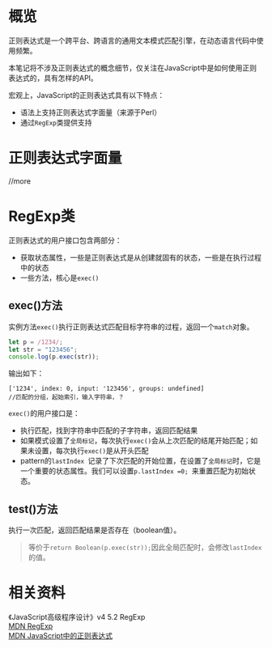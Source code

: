 # 概览

正则表达式是一个跨平台、跨语言的通用文本模式匹配引擎，在动态语言代码中使用频繁。

本笔记将不涉及正则表达式的概念细节，仅关注在JavaScript中是如何使用正则表达式的，具有怎样的API。

宏观上，JavaScript的正则表达式具有以下特点：

- 语法上支持正则表达式字面量（来源于Perl）
- 通过`RegExp`类提供支持

# 正则表达式字面量

//more

# RegExp类

正则表达式的用户接口包含两部分：

- 获取状态属性，一些是正则表达式是从创建就固有的状态，一些是在执行过程中的状态
- 一些方法，核心是`exec()`

## exec()方法

实例方法`exec()`执行正则表达式匹配目标字符串的过程，返回一个`match`对象。

```javascript
let p = /1234/;
let str = "123456";
console.log(p.exec(str));
```

输出如下：

```
['1234', index: 0, input: '123456', groups: undefined]
//匹配的分组，起始索引，输入字符串，？
```

`exec()`的用户接口是：

- 执行匹配，找到字符串中匹配的子字符串，返回匹配结果
- 如果模式设置了`全局标记`，每次执行`exec()`会从上次匹配的结尾开始匹配；如果未设置，每次执行`exec()`是从开头匹配
- pattern的`lastIndex `记录了下次匹配的开始位置，在设置了`全局标记`时，它是一个重要的状态属性。我们可以设置`p.lastIndex =0; `来重置匹配为初始状态。

## test()方法

执行一次匹配，返回匹配结果是否存在（boolean值）。

> 等价于`return Boolean(p.exec(str));`因此全局匹配时，会修改`lastIndex`的值。

# 相关资料

《JavaScript高级程序设计》v4 5.2 RegExp<br/>
[MDN RegExp](https://developer.mozilla.org/zh-CN/docs/Web/JavaScript/Reference/Global_Objects/RegExp)<br/>
[MDN JavaScript中的正则表达式](https://developer.mozilla.org/zh-CN/docs/Web/JavaScript/Guide/Regular_Expressions)<br/>
